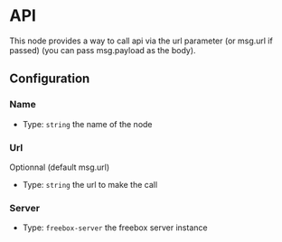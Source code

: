 # API

This node provides a way to call api via the url parameter (or msg.url if passed)  (you can pass msg.payload as the body).

## Configuration

### Name
- Type: `string`
the name of the node

### Url
Optionnal (default msg.url)
- Type: `string`
the url to make the call

### Server
- Type: `freebox-server`
the freebox server instance
